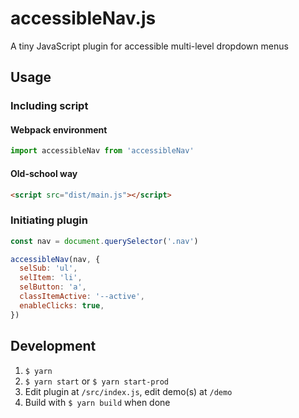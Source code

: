 # accessibleNav.js

A tiny JavaScript plugin for accessible multi-level dropdown menus

## Usage

### Including script

#### Webpack environment

```js
import accessibleNav from 'accessibleNav'
```

#### Old-school way

```html
<script src="dist/main.js"></script>
```

### Initiating plugin

```js
const nav = document.querySelector('.nav')

accessibleNav(nav, {
  selSub: 'ul',
  selItem: 'li',
  selButton: 'a',
  classItemActive: '--active',
  enableClicks: true,
})
```

## Development

1. `$ yarn`
2. `$ yarn start` or `$ yarn start-prod`
3. Edit plugin at `/src/index.js`, edit demo(s) at `/demo`
4. Build with `$ yarn build` when done

